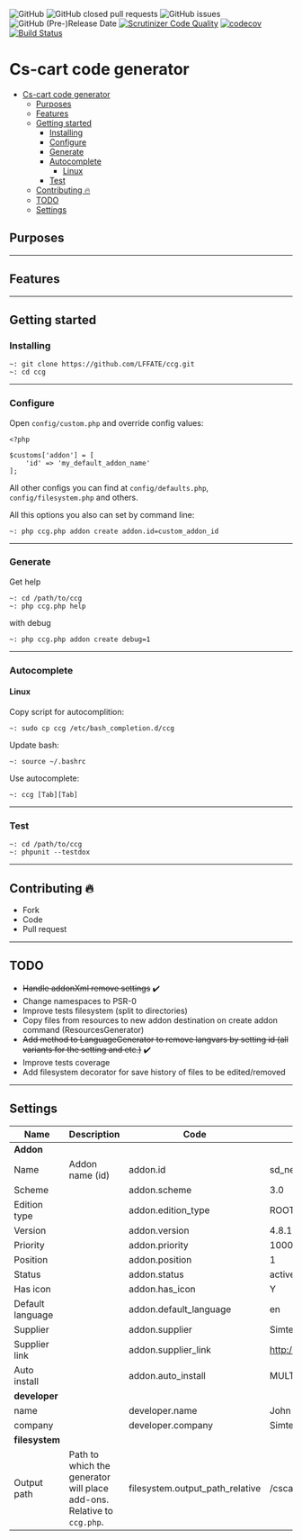 ![GitHub](https://img.shields.io/github/license/LFFATE/ccg.svg)
![GitHub closed pull requests](https://img.shields.io/github/issues-pr-closed-raw/lffate/ccg.svg)
![GitHub issues](https://img.shields.io/github/issues-raw/lffate/ccg.svg)
![GitHub (Pre-)Release Date](https://img.shields.io/github/release-date-pre/lffate/ccg.svg)
[![Scrutinizer Code Quality](https://img.shields.io/scrutinizer/g/LFFATE/ccg.svg)](https://scrutinizer-ci.com/g/LFFATE/ccg/?branch=4.9)
[![codecov](https://codecov.io/gh/LFFATE/ccg/branch/4.9/graph/badge.svg)](https://codecov.io/gh/LFFATE/ccg)
[![Build Status](https://travis-ci.org/LFFATE/ccg.svg?branch=4.9)](https://travis-ci.org/LFFATE/ccg)

# Cs-cart code generator
- [Cs-cart code generator](#cs-cart-code-generator)
  - [Purposes](#purposes)
  - [Features](#features)
  - [Getting started](#getting-started)
    - [Installing](#installing)
    - [Configure](#configure)
    - [Generate](#generate)
    - [Autocomplete](#autocomplete)
      - [Linux](#linux)
    - [Test](#test)
  - [Contributing :fire:](#contributing-fire)
  - [TODO](#todo)
  - [Settings](#settings)


## Purposes

---
## Features

---
## Getting started
### Installing
```
~: git clone https://github.com/LFFATE/ccg.git
~: cd ccg
```
---
### Configure
Open `config/custom.php` and override config values:
```
<?php

$customs['addon'] = [
    'id' => 'my_default_addon_name'
];

```
All other configs you can find at `config/defaults.php`, `config/filesystem.php` and others.

All this options you also can set by command line:
```
~: php ccg.php addon create addon.id=custom_addon_id
```
---
### Generate
Get help
```
~: cd /path/to/ccg
~: php ccg.php help
```
with debug
```
~: php ccg.php addon create debug=1
```
---
### Autocomplete
#### Linux
Copy script for autocomplition:
```
~: sudo cp ccg /etc/bash_completion.d/ccg
```
Update bash:
```
~: source ~/.bashrc
```
Use autocomplete:
```
~: ccg [Tab][Tab]
```
---
### Test
```
~: cd /path/to/ccg
~: phpunit --testdox
```
---
## Contributing :fire:
- Fork
- Code
- Pull request


---
## TODO
- ~~Handle addonXml remove settings~~ :heavy_check_mark:
- Change namespaces to PSR-0
- Improve tests filesystem (split to directories)
- Copy files from resources to new addon destination on create addon command (ResourcesGenerator)
- ~~Add method to LanguageGenerator to remove langvars by setting id (all variants for the setting and etc.)~~ :heavy_check_mark:
- Improve tests coverage
- Add filesystem decorator for save history of files to be edited/removed


---
## Settings
|Name|Description|Code|Default|
| --- | --- | --- | --- |
|**Addon**|
|Name|Addon name (id)|addon.id|sd_new_addon|
|Scheme||addon.scheme|3.0|
|Edition type||addon.edition_type|ROOT,ULT:VENDOR|
|Version||addon.version|4.8.1|
|Priority||addon.priority|1000|
|Position||addon.position|1|
|Status||addon.status|active|
|Has icon||addon.has_icon|Y|
|Default language||addon.default_language|en|
|Supplier||addon.supplier|Simtech Development|
|Supplier link||addon.supplier_link|http://www.simtechdev.com|
|Auto install||addon.auto_install|MULTIVENDOR,ULTIMATE|
|**developer**|
|name||developer.name|John Doe|
|company||developer.company|Simtech|
|**filesystem**|
|Output path|Path to which the generator will place add-ons. Relative to `ccg.php`.|filesystem.output_path_relative|/cscart/${addon.id}/|
